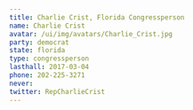 ```yaml
---
title: Charlie Crist, Florida Congressperson
name: Charlie Crist
avatar: /ui/img/avatars/Charlie_Crist.jpg
party: democrat
state: florida
type: congressperson
lasthall: 2017-03-04
phone: 202-225-3271
never: 
twitter: RepCharlieCrist
---
```

